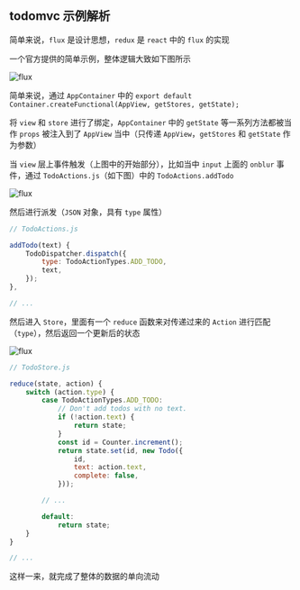 ## todomvc 示例解析

简单来说，`flux` 是设计思想，`redux` 是 `react` 中的 `flux` 的实现

一个官方提供的简单示例，整体逻辑大致如下图所示

![flux]()

简单来说，通过 `AppContainer` 中的 `export default Container.createFunctional(AppView, getStores, getState);`

将 `view` 和 `store` 进行了绑定，`AppContainer` 中的 `getState` 等一系列方法都被当作 `props` 被注入到了 `AppView` 当中（只传递 `AppView`，`getStores` 和 `getState` 作为参数）

当 `view` 层上事件触发（上图中的开始部分），比如当中 `input` 上面的 `onblur` 事件，通过 `TodoActions.js`（如下图）中的 `TodoActions.addTodo`

![flux]()

然后进行派发（`JSON` 对象，具有 `type` 属性）

```js
// TodoActions.js

addTodo(text) {
    TodoDispatcher.dispatch({
        type: TodoActionTypes.ADD_TODO,
        text,
    });
},

// ...
```

然后进入 `Store`，里面有一个 `reduce` 函数来对传递过来的 `Action` 进行匹配（`type`），然后返回一个更新后的状态

![flux]()

```js
// TodoStore.js

reduce(state, action) {
	switch (action.type) {
		case TodoActionTypes.ADD_TODO:
			// Don't add todos with no text.
			if (!action.text) {
				return state;
			}
			const id = Counter.increment();
			return state.set(id, new Todo({
				id,
				text: action.text,
				complete: false,
			}));

		// ...

		default:
			return state;
	}
}

// ...
```

这样一来，就完成了整体的数据的单向流动